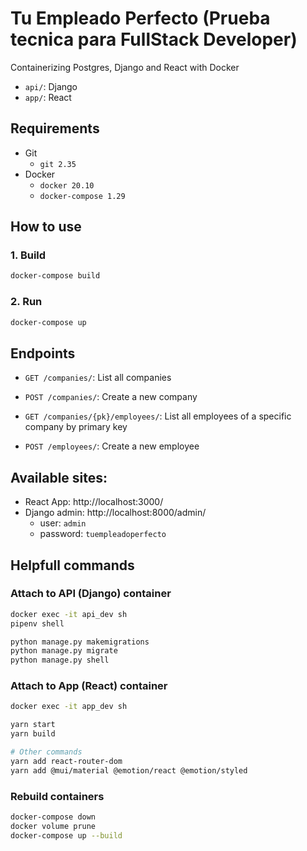 # Tu Empleado Perfecto (Prueba tecnica para FullStack Developer)

Containerizing Postgres, Django and React with Docker

- `api/`: Django
- `app/`: React

## Requirements

- Git
  - `git 2.35`
- Docker
  - `docker 20.10`
  - `docker-compose 1.29`

## How to use

### 1. Build

```bash
docker-compose build
```

### 2. Run

```bash
docker-compose up
```


## Endpoints

- `GET /companies/`: List all companies
- `POST /companies/`: Create a new company
- `GET /companies/{pk}/employees/`: List all employees of a specific company by primary key

- `POST /employees/`: Create a new employee


## Available sites:

- React App: http://localhost:3000/
- Django admin: http://localhost:8000/admin/
  - user: `admin`
  - password: `tuempleadoperfecto`

## Helpfull commands

### Attach to API (Django) container

```bash
docker exec -it api_dev sh
pipenv shell

python manage.py makemigrations
python manage.py migrate
python manage.py shell
```

### Attach to App (React) container

```bash
docker exec -it app_dev sh

yarn start
yarn build

# Other commands
yarn add react-router-dom
yarn add @mui/material @emotion/react @emotion/styled
```

### Rebuild containers

```bash
docker-compose down
docker volume prune
docker-compose up --build
```
